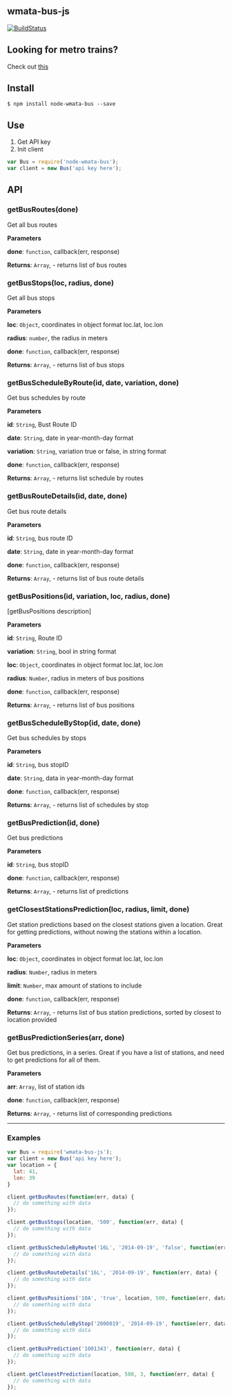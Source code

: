 ## wmata-bus-js

[![BuildStatus](https://travis-ci.org/jacksongeller/node-wmata-bus.svg?branch=master)](https://travis-ci.org/jacksongeller/node-wmata-bus)

## Looking for metro trains?
Check out [this](https://github.com/jacksongeller/node-wmata-metro)

## Install 
`$ npm install node-wmata-bus --save`


## Use
1. Get API key
2. Init client

```js
var Bus = require('node-wmata-bus');
var client = new Bus('api key here');
```

## API

### getBusRoutes(done) 

Get all bus routes

**Parameters**

**done**: `function`, callback(err, response)

**Returns**: `Array`, - returns list of bus routes


### getBusStops(loc, radius, done) 

Get all bus stops

**Parameters**

**loc**: `Object`, coordinates in object format loc.lat, loc.lon

**radius**: `number`, the radius in meters

**done**: `function`, callback(err, response)

**Returns**: `Array`, - returns list of bus stops


### getBusScheduleByRoute(id, date, variation, done) 

Get bus schedules by route

**Parameters**

**id**: `String`, Bust Route ID

**date**: `String`, date in year-month-day format

**variation**: `String`, variation true or false, in string format

**done**: `function`, callback(err, response)

**Returns**: `Array`, - returns list schedule by routes


### getBusRouteDetails(id, date, done) 

Get bus route details

**Parameters**

**id**: `String`, bus route ID

**date**: `String`, date in year-month-day format

**done**: `function`, callback(err, response)

**Returns**: `Array`, - returns list of bus route details


### getBusPositions(id, variation, loc, radius, done) 

[getBusPositions description]

**Parameters**

**id**: `String`, Route ID

**variation**: `String`, bool in string format

**loc**: `Object`, coordinates in object format loc.lat, loc.lon

**radius**: `Number`, radius in meters of bus positions

**done**: `function`, callback(err, response)

**Returns**: `Array`, - returns list of bus positions


### getBusScheduleByStop(id, date, done) 

Get bus schedules by stops

**Parameters**

**id**: `String`, bus stopID

**date**: `String`, data in year-month-day format

**done**: `function`, callback(err, response)

**Returns**: `Array`, - returns list of schedules by stop


### getBusPrediction(id, done) 

Get bus predictions

**Parameters**

**id**: `String`, bus stopID

**done**: `function`, callback(err, response)

**Returns**: `Array`, - returns list of predictions


### getClosestStationsPrediction(loc, radius, limit, done) 

Get station predictions based on the closest stations given a location. Great for getting predictions, without nowing the stations within a location.

**Parameters**

**loc**: `Object`, coordinates in object format loc.lat, loc.lon

**radius**: `Number`, radius in meters

**limit**: `Number`, max amount of stations to include

**done**: `function`, callback(err, response)

**Returns**: `Array`, - returns list of bus station predictions, sorted by closest to location provided


### getBusPredictionSeries(arr, done) 

Get bus predictions, in a series. Great if you have a list of stations, and need to get predictions for all of them.

**Parameters**

**arr**: `Array`, list of station ids

**done**: `function`, callback(err, response)

**Returns**: `Array`, - returns list of corresponding predictions



---
### Examples

```js
var Bus = require('wmata-bus-js');
var client = new Bus('api key here');
var location = {
  lat: 41,
  lon: 39
}

client.getBusRoutes(function(err, data) {
  // do something with data
});

client.getBusStops(location, '500', function(err, data) {
  // do something with data
});

client.getBusScheduleByRoute('16L', '2014-09-19', 'false', function(err, data) {
  // do something with data
});

client.getBusRouteDetails('16L', '2014-09-19', function(err, data) {
  // do something with data
});

client.getBusPositions('10A', 'true', location, 500, function(err, data) {
  // do something with data
});

client.getBusScheduleByStop('2000019', '2014-09-19', function(err, data) {
  // do something with data
});

client.getBusPrediction('1001343', function(err, data) {
  // do something with data
});

client.getClosestPrediction(location, 500, 3, function(err, data) {
  // do something with data
});
```
